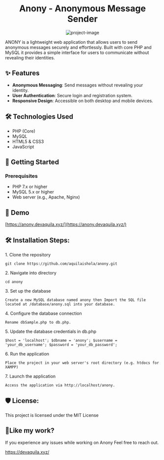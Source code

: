<h1 align="center" id="title">Anony - Anonymous Message Sender</h1>

<p align="center"><img src="https://socialify.git.ci/aquilaishola/anony/image?custom_description=ANONY+is+a+lightweight+web+application+that+allows+users+to+send+anonymous+messages+securely+and+effortlessly.+Built+with+core+PHP+and+MySQL%2C+it+provides+a+simple+interface+for+users+to+communicate+without+revealing+their+identities.&amp;description=1&amp;font=Inter&amp;language=1&amp;name=1&amp;owner=1&amp;pattern=Plus&amp;stargazers=1&amp;theme=Light" alt="project-image"></p>

<p id="description">ANONY is a lightweight web application that allows users to send anonymous messages securely and effortlessly. Built with core PHP and MySQL it provides a simple interface for users to communicate without revealing their identities.</p>

## ✨ Features

- **Anonymous Messaging**: Send messages without revealing your identity.
- **User Authentication**: Secure login and registration system.
- **Responsive Design**: Accessible on both desktop and mobile devices.

## 🛠️ Technologies Used

- PHP (Core)
- MySQL
- HTML5 & CSS3
- JavaScript

## 🚀 Getting Started

### Prerequisites

- PHP 7.x or higher
- MySQL 5.x or higher
- Web server (e.g., Apache, Nginx)

<h2>🚀 Demo</h2>

[https://anony.devaquila.xyz/](https://anony.devaquila.xyz/)

<h2>🛠️ Installation Steps:</h2>

<p>1. Clone the repository</p>

```
git clone https://github.com/aquilaishola/anony.git 
```

<p>2. Navigate into directory</p>

```
cd anony
```

<p>3. Set up the database</p>

```
Create a new MySQL database named anony then Import the SQL file located at /database/anony.sql into your database.
```

<p>4. Configure the database connection</p>

```
Rename dbSample.php to db.php.
```

<p>5. Update the database credentials in db.php</p>

```
$host = 'localhost'; $dbname = 'anony'; $username = 'your_db_username'; $password = 'your_db_password';
```

<p>6. Run the application</p>

```
Place the project in your web server's root directory (e.g. htdocs for XAMPP)
```

<p>7. Launch the application</p>

```
Access the application via http://localhost/anony.
```

<h2>🛡️ License:</h2>

This project is licensed under the MIT License

<h2>💖Like my work?</h2>

If you experience any issues while working on Anony Feel free to reach out.<p>https://devaquila.xyz/</p>
